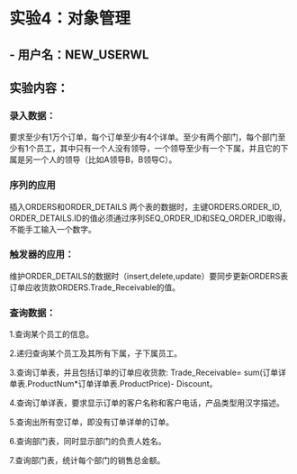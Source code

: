 # 实验4：对象管理

## - 用户名：NEW_USERWL

## 实验内容：
### 录入数据：
要求至少有1万个订单，每个订单至少有4个详单。至少有两个部门，每个部门至少有1个员工，其中只有一个人没有领导，一个领导至少有一个下属，并且它的下属是另一个人的领导（比如A领导B，B领导C）。

###  序列的应用
插入ORDERS和ORDER_DETAILS 两个表的数据时，主键ORDERS.ORDER_ID, ORDER_DETAILS.ID的值必须通过序列SEQ_ORDER_ID和SEQ_ORDER_ID取得，不能手工输入一个数字。

###  触发器的应用：
维护ORDER_DETAILS的数据时（insert,delete,update）要同步更新ORDERS表订单应收货款ORDERS.Trade_Receivable的值。

###  查询数据：
 1.查询某个员工的信息。
 
 2.递归查询某个员工及其所有下属，子下属员工。
 
 3.查询订单表，并且包括订单的订单应收货款: Trade_Receivable= sum(订单详单表.ProductNum*订单详单表.ProductPrice)- Discount。
 
 4.查询订单详表，要求显示订单的客户名称和客户电话，产品类型用汉字描述。
 
 5.查询出所有空订单，即没有订单详单的订单。
 
 6.查询部门表，同时显示部门的负责人姓名。
 
 7.查询部门表，统计每个部门的销售总金额。
